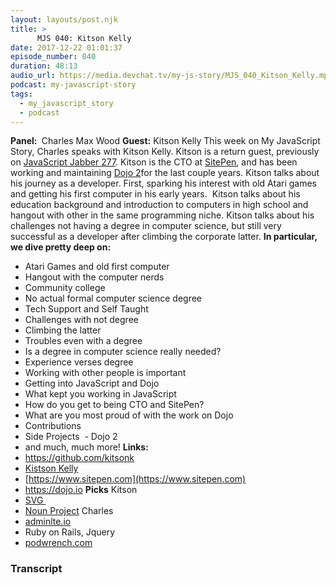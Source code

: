 ```yaml
---
layout: layouts/post.njk
title: >
      MJS 040: Kitson Kelly
date: 2017-12-22 01:01:37
episode_number: 040
duration: 48:13
audio_url: https://media.devchat.tv/my-js-story/MJS_040_Kitson_Kelly.mp3
podcast: my-javascript-story
tags: 
  - my_javascript_story
  - podcast
---
```


 **Panel:&nbsp;** Charles Max Wood **Guest:** Kitson Kelly This week on My JavaScript Story, Charles speaks with Kitson Kelly. Kitson is a return guest, previously on [JavaScript Jabber 277](https://devchat.tv/js-jabber/jsj-277-dojo-2-dylan-schiemann-kitson-kelly). Kitson is the CTO at [SitePen](https://www.sitepen.com), and has been working and maintaining [Dojo 2](https://dojo.io)for the last couple years. Kitson talks about his journey as a developer. First, sparking his interest with old Atari games and getting his first computer in his early years. &nbsp;Kitson talks about his education background and introduction to computers in high school and hangout with other in the same programming niche. Kitson talks about his challenges not having a degree in computer science, but still very successful as a developer after climbing the corporate latter. **In particular, we dive pretty deep on:**
- Atari Games and old first computer
- Hangout with the computer nerds
- Community college
- No actual formal computer science degree
- Tech Support and Self Taught
- Challenges with not degree
- Climbing the latter
- Troubles even with a degree
- Is a degree in computer science really needed?
- Experience verses degree
- Working with other people is important
- Getting into JavaScript and Dojo
- What kept you working in JavaScript
- How do you get to being CTO and SitePen?
- What are you most proud of with the work on Dojo
- Contributions
- Side Projects&nbsp; - Dojo 2
- and much, much more!
**Links:&nbsp;**
- https://github.com/kitsonk
- [Kistson Kelly](https://www.kitsonkelly.com)
- [https://www.sitepen.com](https://www.sitepen.com)
- https://dojo.io
**Picks** Kitson
- [SVG&nbsp;](https://github.com/svg/svgo)
- [Noun Project](https://thenounproject.com)
Charles
- [adminlte.io](http://adminlte.io)
- Ruby on Rails, Jquery
- [podwrench.com](http://podwrench.com)


### Transcript


